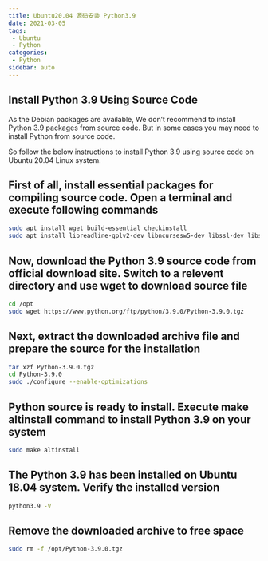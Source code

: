 ```yaml
---
title: Ubuntu20.04 源码安装 Python3.9
date: 2021-03-05
tags:
 - Ubuntu
 - Python
categories:
 - Python
sidebar: auto
---
```


## Install Python 3.9 Using Source Code

As the Debian packages are available, We don’t recommend to install Python 3.9 packages from source code. But in some cases you may need to install Python from source code.  

So follow the below instructions to install Python 3.9 using source code on Ubuntu 20.04 Linux system.

## First of all, install essential packages for compiling source code. Open a terminal and execute following commands

```bash
sudo apt install wget build-essential checkinstall
sudo apt install libreadline-gplv2-dev libncursesw5-dev libssl-dev libsqlite3-dev tk-dev libgdbm-dev libc6-dev libbz2-dev libffi-dev zlib1g-dev
```

## Now, download the Python 3.9 source code from official download site. Switch to a relevent directory and use wget to download source file

```bash
cd /opt 
sudo wget https://www.python.org/ftp/python/3.9.0/Python-3.9.0.tgz 
```

## Next, extract the downloaded archive file and prepare the source for the installation

```bash
tar xzf Python-3.9.0.tgz 
cd Python-3.9.0 
sudo ./configure --enable-optimizations 
```

## Python source is ready to install. Execute make altinstall command to install Python 3.9 on your system

```bash
sudo make altinstall 
```

## The Python 3.9 has been installed on Ubuntu 18.04 system. Verify the installed version

```bash
python3.9 -V 
```

## Remove the downloaded archive to free space

```bash
sudo rm -f /opt/Python-3.9.0.tgz 
```
